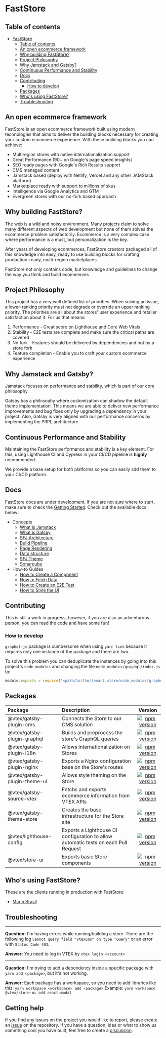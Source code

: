 # FastStore

## Table of contents

- [FastStore](#faststore)
  - [Table of contents](#table-of-contents)
  - [An open ecommerce framework](#an-open-ecommerce-framework)
  - [Why building FastStore?](#why-building-faststore)
  - [Project Philosophy](#project-philosophy)
  - [Why Jamstack and Gatsby?](#why-jamstack-and-gatsby)
  - [Continuous Performance and Stability](#continuous-performance-and-stability)
  - [Docs](#docs)
  - [Contributing](#contributing)
    - [How to develop](#how-to-develop)
  - [Packages](#packages)
  - [Who's using FastStore?](#whos-using-faststore)
  - [Troubleshooting](#troubleshooting)

## An open ecommerce framework

FastStore is an open ecommerce framework built using modern technologies that aims to deliver the building blocks necessary for creating your custom ecommerce experience. With these building blocks you can achieve:

- Multiregion stores with native internationalization support
- Great Performance (90+ on Google's page speed insights)
- SEO ready pages with Google's Rich Results support
- CMS managed content
- Jamstack based (deploy with Netlify, Vercel and any other JAMStack platform)
- Marketplace ready with support to millions of skus
- Intelligence via Google Analytics and GTM
- Evergreen stores with our no-fork based approach

## Why building FastStore?

The web is a wild and noisy environment. Many projects claim to solve many different aspects of web development but none of them solves the ecommerce problem satisfactorily. Ecommerce is a very complex case where performance is a must, but personalization is the key.

After years of developing ecommerces, FastStore creators packaged all of this knowledge into easy, ready to use building blocks for crafting production-ready, multi-region marketplaces.

FastStore not only contains code, but knowledge and guidelines to change the way you think and build ecommerces

## Project Philosophy

This project has a very well defined list of priorities. When solving an issue, a lower-ranking priority must not degrade or override an upper ranking priority.
The priorities are all about the stores' user experience and retailer satisfaction about it. For us that means:

1. Performance - Great score on Lighthouse and Core Web Vitals
2. Stability - E2E tests are complete and make sure the critical paths are covered
3. No fork - Features should be delivered by dependencies and not by a store fork
4. Feature completion - Enable you to craft your custom ecommerce experience

## Why Jamstack and Gatsby?

Jamstack focuses on performance and stability, which is part of our core philosophy.

Gatsby has a philosophy where customization can shadow the default theme implementation. This means we are able to deliver new performance improvements and bug fixes only by upgrading a dependency in your project. Also, Gatsby is very aligned with our performance concerns by implementing the PRPL architecture.

## Continuous Performance and Stability

Maintaining the FastStore performance and stability is a key element. For this, using Lighthouse CI and Cypress in your CI/CD pipeline is **highly** recommended.

We provide a base setup for both platforms so you can easily add them to your CI/CD platform.

## Docs

FastStore docs are under development. If you are not sure where to start, make sure to check the [Getting Started](./docs/getting-started.md). Check out the available docs below:

- Concepts
  - [What is Jamstack](./docs/what-is-jamstack.md)
  - [What is Gatsby](./docs/what-is-gatsby.md)
  - [SFJ Architecture](./docs/architecture.md)
  - [Build Pipeline](./docs/build-pipeline.md)
  - [Page Rendering](./docs/rendering.md)
  - [Data structure](./docs/data-structure.md)
  - [SFJ Theme](./docs/sfj-theme.md)
  - [Sonarqube](./docs/sonarqube.md)
- How-to Guides
  - [How to Create a Component](./docs/component.md)
  - [How to Fetch Data](./docs/data-fetching.md)
  - [How to Create an E2E Test](./docs/e2e-testing.md)
  - [How to Style the UI](./docs/styling.md)

## Contributing

This is still a work in progress, however, if you are also an adventurous person, you can read the code and have some fun!

### How to develop

`graphql-js` package is cumbersome when using `yarn link` because it requires only one instance of the package and there are two.

To solve this problem you can deduplicate the instances by going into this project's `node_modules` and changing the file `node_modules/graphql/index.js` to:

```js
module.exports = require('<path/to/the/tenant.store/node_modules/graphql/index.js>')
```

## Packages

| Package                      | Description                                                                         |                                                                  Version                                                                   |
| :--------------------------- | :---------------------------------------------------------------------------------- | :----------------------------------------------------------------------------------------------------------------------------------------: |
| @vtex/gatsby-plugin-cms      | Connects the Store to our CMS solution                                              |      [![npm version](https://badge.fury.io/js/%40vtex%2Fgatsby-plugin-cms.svg)](https://badge.fury.io/js/%40vtex%2Fgatsby-plugin-cms)      |
| @vtex/gatsby-plugin-graphql  | Builds and preprocess the store's GraphQL queries                                   |  [![npm version](https://badge.fury.io/js/%40vtex%2Fgatsby-plugin-graphql.svg)](https://badge.fury.io/js/%40vtex%2Fgatsby-plugin-graphql)  |
| @vtex/gatsby-plugin-i18n     | Allows internationalization on Stores                                               |     [![npm version](https://badge.fury.io/js/%40vtex%2Fgatsby-plugin-i18n.svg)](https://badge.fury.io/js/%40vtex%2Fgatsby-plugin-i18n)     |
| @vtex/gatsby-plugin-nginx    | Exports a Nginx configuration base on the Store's routes                            |    [![npm version](https://badge.fury.io/js/%40vtex%2Fgatsby-plugin-nginx.svg)](https://badge.fury.io/js/%40vtex%2Fgatsby-plugin-nginx)    |
| @vtex/gatsby-plugin-theme-ui | Allows style theming on the Store                                                   | [![npm version](https://badge.fury.io/js/%40vtex%2Fgatsby-plugin-theme-ui.svg)](https://badge.fury.io/js/%40vtex%2Fgatsby-plugin-theme-ui) |
| @vtex/gatsby-source-vtex     | Fetchs and exports ecommerce information from VTEX APIs                             |     [![npm version](https://badge.fury.io/js/%40vtex%2Fgatsby-source-vtex.svg)](https://badge.fury.io/js/%40vtex%2Fgatsby-source-vtex)     |
| @vtex/gatsby-theme-store     | Creates the base infrastructure for the Store site                                  |     [![npm version](https://badge.fury.io/js/%40vtex%2Fgatsby-theme-store.svg)](https://badge.fury.io/js/%40vtex%2Fgatsby-theme-store)     |
| @vtex/lighthouse-config      | Exports a Lighthouse CI configuration to allow automatic tests on each Pull Request |      [![npm version](https://badge.fury.io/js/%40vtex%2Flighthouse-config.svg)](https://badge.fury.io/js/%40vtex%2Flighthouse-config)      |
| @vtex/store-ui               | Exports basic Store components                                                      |               [![npm version](https://badge.fury.io/js/%40vtex%2Fstore-ui.svg)](https://badge.fury.io/js/%40vtex%2Fstore-ui)               |

## Who's using FastStore?

These are the clients running in production with FastStore:

- [Marin Brasil](https://www.marinbrasil.com.br/)

## Troubleshooting

---

**Question:** I'm having errors while running/building a store. There are the following log `Cannot query field "vtexCms" on type "Query"` or an error with `Status Code 403`.

**Answer:** You need to log in VTEX by `vtex login <account>`

---

**Question:** I'm trying to add a dependency inside a specific package with `yarn add <package>`, but it's not working.

**Answer:** Each package has a workspace, so you need to add libraries like this: `yarn workspace <workspace> add <package>`
Example: `yarn workspace @vtex/store-ui add react-modal`

## Getting help

If you find any issues on the project you would like to report, please create an [issue](https://github.com/vtex/faststore/issues) on the repository. If you have a question, idea or what to show us something cool you have built, feel free to create a [discussion](https://github.com/vtex/faststore/discussions).
